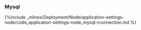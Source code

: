<!-- post: -->


### Mysql



{%include _inlines/Deployment/Node/application-settings-node/code_application-settings-node_mysql-rconnection.md %}




